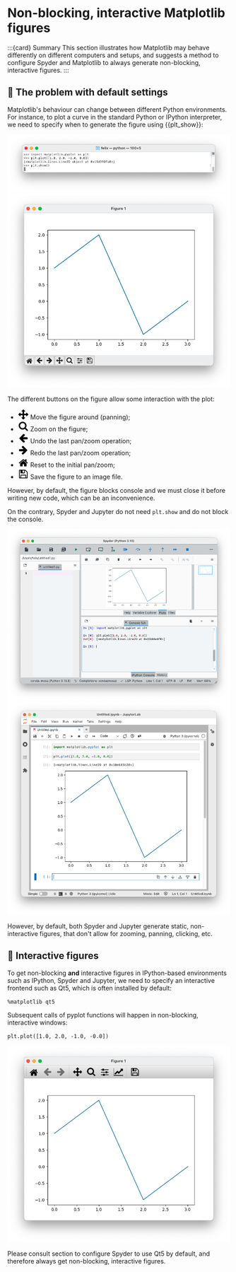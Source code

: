 # Non-blocking, interactive Matplotlib figures

:::{card} Summary
This section illustrates how Matplotlib may behave differently on different computers and setups, and suggests a method to configure Spyder and Matplotlib to always generate non-blocking, interactive figures.
:::

## 📄 The problem with default settings

Matplotlib's behaviour can change between different Python environments. For instance, to plot a curve in the standard Python or IPython interpreter, we need to specify when to generate the figure using {{plt_show}}:

![Python interpreter -width:full](_static/images/matplotlib_python1.png)
![plt.show -width:wider](_static/images/matplotlib_python2.png)

The different buttons on the figure allow some interaction with the plot:

- ![](_static/images/matplotlib_move.png) Move the figure around (panning);
- ![](_static/images/matplotlib_zoom_to_rect.png) Zoom on the figure;
- ![](_static/images/matplotlib_back.png) Undo the last pan/zoom operation;
- ![](_static/images/matplotlib_forward.png) Redo the last pan/zoom operation;
- ![](_static/images/matplotlib_home.png) Reset to the initial pan/zoom;
- ![](_static/images/matplotlib_filesave.png) Save the figure to an image file.

However, by default, the figure blocks console and we must close it before writing new code, which can be an inconvenience.

On the contrary, Spyder and Jupyter do not need `plt.show` and do not block the console.

![Plotting in Spyder](_static/images/matplotlib_spyder_default.png)
![Plotting in JupyterLab](_static/images/matplotlib_jupyter.png)

However, by default, both Spyder and Jupyter generate static, non-interactive figures, that don't allow for zooming, panning, clicking, etc.

## 📄 Interactive figures

To get non-blocking **and** interactive figures in IPython-based environments such as IPython, Spyder and Jupyter, we need to specify an interactive frontend such as Qt5, which is often installed by default:

```
%matplotlib qt5
```

Subsequent calls of pyplot functions will happen in non-blocking, interactive windows:

```
plt.plot([1.0, 2.0, -1.0, -0.0])
```

![Matplotlib using Qt5 -width:wider](_static/images/matplotlib_qt5.png)

Please consult section [](python_configuring_spyder.md) to configure Spyder to use Qt5 by default, and therefore always get non-blocking, interactive figures.
